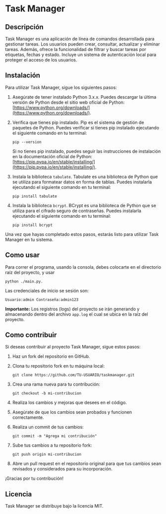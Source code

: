# Task Manager

## Descripción
Task Manager es una aplicación de línea de comandos desarrollada para gestionar tareas. Los usuarios pueden crear, consultar, actualizar y eliminar tareas. Además, ofrece la funcionalidad de filtrar y buscar tareas por etiquetas, fechas y estado. Incluye un sistema de autenticación local para proteger el acceso de los usuarios.

## Instalación
Para utilizar Task Manager, sigue los siguientes pasos:

1. Asegúrate de tener instalado Python 3.x.x. Puedes descargar la última versión de Python desde el sitio web oficial de Python: [https://www.python.org/downloads/](https://www.python.org/downloads/).

2. Verifica que tienes pip instalado. Pip es el sistema de gestión de paquetes de Python. Puedes verificar si tienes pip instalado ejecutando el siguiente comando en tu terminal:

    ```
    pip --version
    ```

    Si no tienes pip instalado, puedes seguir las instrucciones de instalación en la documentación oficial de Python: [https://pip.pypa.io/en/stable/installing/](https://pip.pypa.io/en/stable/installing/).

3. Instala la biblioteca `tabulate`. Tabulate es una biblioteca de Python que se utiliza para formatear datos en forma de tablas. Puedes instalarla ejecutando el siguiente comando en tu terminal:

    ```
    pip install tabulate
    ```
4. Instala la biblioteca `bcrypt`. BCrypt es una biblioteca de Python que se utiliza para el cifrado seguro de contraseñas. Puedes instalarla ejecutando el siguiente comando en tu terminal:

    ```
    pip install bcrypt
    ```

Una vez que hayas completado estos pasos, estarás listo para utilizar Task Manager en tu sistema.

## Como usar
Para correr el programa, usando la consola, debes colocarte en el directorio raíz del proyecto, y usar 
```
python ./main.py.
```
Las credenciales de inicio se sesión son: 
```
Usuario:admin Contraseña:admin123
```

**Importante:** Los registros (logs) del proyecto se irán generando y almacenando dentro del archivo `app.log` el cual se ubica en la raíz del proyecto.

## Como contribuir

Si deseas contribuir al proyecto Task Manager, sigue estos pasos:

1. Haz un fork del repositorio en GitHub.

2. Clona tu repositorio fork en tu máquina local:

    ```
    git clone https://github.com/TU-USUARIO/taskmanager.git
    ```

3. Crea una rama nueva para tu contribución:

    ```
    git checkout -b mi-contribucion
    ```

4. Realiza los cambios y mejoras que desees en el código.

5. Asegúrate de que los cambios sean probados y funcionen correctamente.

6. Realiza un commit de tus cambios:

    ```
    git commit -m "Agrega mi contribución"
    ```

7. Sube tus cambios a tu repositorio fork:

    ```
    git push origin mi-contribucion
    ```

8. Abre un pull request en el repositorio original para que tus cambios sean revisados y considerados para su incorporación.

¡Gracias por tu contribución!

## Licencia
Task Manager se distribuye bajo la licencia MIT.

